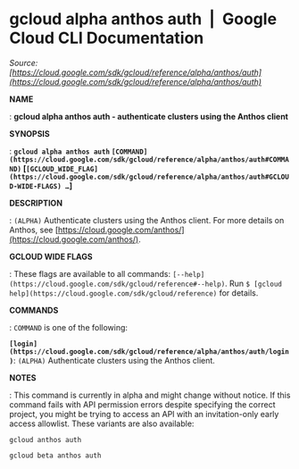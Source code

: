 # gcloud alpha anthos auth  |  Google Cloud CLI Documentation

*Source: [https://cloud.google.com/sdk/gcloud/reference/alpha/anthos/auth](https://cloud.google.com/sdk/gcloud/reference/alpha/anthos/auth)*

**NAME**

: **gcloud alpha anthos auth - authenticate clusters using the Anthos client**

**SYNOPSIS**

: **`gcloud alpha anthos auth` `[COMMAND](https://cloud.google.com/sdk/gcloud/reference/alpha/anthos/auth#COMMAND)` [`[GCLOUD_WIDE_FLAG](https://cloud.google.com/sdk/gcloud/reference/alpha/anthos/auth#GCLOUD-WIDE-FLAGS) …`]**

**DESCRIPTION**

: `(ALPHA)` Authenticate clusters using the Anthos client.
For more details on Anthos, see [https://cloud.google.com/anthos/](https://cloud.google.com/anthos/).

**GCLOUD WIDE FLAGS**

: These flags are available to all commands: `[--help](https://cloud.google.com/sdk/gcloud/reference#--help)`.
Run `$ [gcloud help](https://cloud.google.com/sdk/gcloud/reference)` for details.

**COMMANDS**

: ``COMMAND`` is one of the following:

**`[login](https://cloud.google.com/sdk/gcloud/reference/alpha/anthos/auth/login)`**:
`(ALPHA)` Authenticate clusters using the Anthos client.

**NOTES**

: This command is currently in alpha and might change without notice. If this
command fails with API permission errors despite specifying the correct project,
you might be trying to access an API with an invitation-only early access
allowlist. These variants are also available:

```
gcloud anthos auth
```

```
gcloud beta anthos auth
```